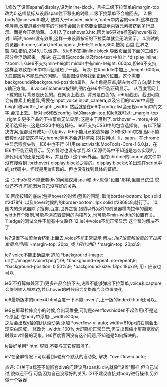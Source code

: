 1.修改了设置span的display,设为inline-block，且把二级下拉菜单的margin-top改为0.这样鼠标从设置span往下移出的时候,二级下拉菜单不会缩回去。
2.把body的min-width增大,使其大于header,middle,footer中内容的width,这样在拉伸屏幕,改变屏幕分辨率的时候不会因为仍然要全部显示内容元素被挤到多行显示。而是会正确隐藏。
3.引入了csshover3.htc,因为ie6只对a标签的hover有效。对li,li等的hover没有效果,这样一来设置按钮的下拉菜单就会无法显示。
4.测试的浏览器:chrome,safari,firefox,opera,,IE6-IE11,edge,360,搜狗,百度,世界之窗,QQ,猎豹,2345,UC,傲游。
5.ie6不支持inline block
导致页面最下面的二维码部分会浮动起来。
解决:
在二维码qrcode 以及foot-text 中加上
*display:inline;
*zoom:1;
6.ie6不支持min-height
middle中有min-height: 600px,但ie6不支持,这样会导致在ie6中中间区域短了一截。
解决:
在#middle中加上    _height: 600px;
7.底部图片不能显示的问题。
雪碧图没能够找到正确的位置。这个需要background的background-position属性。左上角是原点,朝左为x正方向,朝上为y轴正方向。
8.voice和camera按钮的图片在ie6中不能正确显示。
从百度官网上下载的图片背景是灰色的。在网页上截图。背景是白色的。ie6用截图。截图可能会有像素上的差异,需要在input_voice,input_camera,以及它们的hover中调整height和width:
   _height:     _width:
然后就是在ie6中config-list会无视config中的文字,会顶上去。
针对ie6修改config-list的margin-top,和left就可以:
_margin-top
_right
9.更多产品的下拉菜单无法显示:
这是由于用到了.bri:hover ~ .more,中的兄弟选择符~,这是CSS3中的选择符。ie6只支持CSS1中的包含选择符。
有以下解决方案,但都没有成功:
(1)用div，IE6不能用兄弟选择器
(2)修改html文档,但a不能嵌套div,即使这样写,chrome等也不会这样渲染
(3)只用ul，li，sapn，在chrome中显示嵌套失败。IE6中也不行
(4)用selectivizr和MooTools-Core-1.6.0.js，在IE6中不能正确显示。另外暂时也没有学到JS
(5)源代码中不知道是怎么实现的。
源代码用的还是兄弟div，并且在ul 这个div外面。但在chrome的source源文件中没有搜索到  .bri:hover{ display:block}之类的。display:block大多出现在script中的js代码中。怀疑是用js实现的。但也没有找到具体的证据。

注 :关于a标签不能嵌套div的问建议用span和 div,就像"设置"那样,但自己试过,貌似还不行,可能因为自己没写好的关系.

10.百度按钮的底端(包括hover的时候)蓝线的问题:
取消border-bottom: 1px solid #2d78f4;
以及hover时候的的border-bottom: 1px solid #2868c8;就行了。
10.国内的浏览器除了搜狗,百度,世界之窗,猎豹以外另外的浏览器横向拉伸的最短width有个限制,可能与浏览器使用的内核有关,也可能与min-width的设置有关。
11.edge的测试文件不能有中文路径
12.ie8中voice不能正常显示
这个暂时解决不了

ie7设置下拉菜单会挤到上面去,voice不能正常显示
解决:
 /*ie7设置和设置的下拉菜单重合问题*/
     +margin-top: 20px;
    或 /*只针对IE*/
    *margin-top: 20px\9;

ie7 voice不能正确显示
追加
 *background-image: url("../images/voice1.png")\9;
    *background-repeat: no-repeat\9;
    *background-position: 0 50%\9;
    *background-size: 13px 18px\9;
用+ 应该也可以

ie5(不打算做兼容了)更多产品会挤下去,设置不能够弹出下拉菜单,voice和capture会挤到输入框左边,并且hover的时候因为变换图片会位置变化

ie6最新版本的index4.html百度一下不能hover了,上一版的index0.html还可以。

ie6在屏幕拉伸变小的时候,会出现堆叠,可能是overflow:hidden不起作用(不是这个原因)
在body中添加:
_width:810px;  
之后会出现y轴的默认滚动条
添加   *overflow-y: auto;
width=810px的右侧会出现空白区域。
修改为 _width: 100%;大屏幕能正常显示,但又出现缩小屏幕宽度的时候div堆叠的现象。ie6百度官网没有这个问题,不知道是如何解决的。


ie最好单用* html 容器,不要与其它容器混了。

ie7在全屏情况下可以看到x轴有个默认的滚动条,
解决:
 *overflow-x:auto;

点评:
(1)关于a标签不能嵌套div的问建议用span和 div,就像"设置"那样,但自己试过,貌似还不行,可能因为自己没写好的关系.
(2)不建议直接对body进行操作,另外做一个容器

